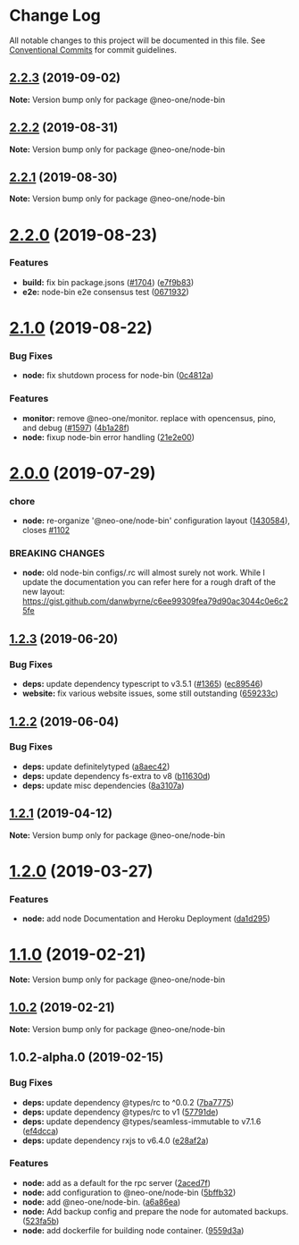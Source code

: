 # Change Log

All notable changes to this project will be documented in this file.
See [Conventional Commits](https://conventionalcommits.org) for commit guidelines.

## [2.2.3](https://github.com/neo-one-suite/neo-one/compare/@neo-one/node-bin@2.2.2...@neo-one/node-bin@2.2.3) (2019-09-02)

**Note:** Version bump only for package @neo-one/node-bin





## [2.2.2](https://github.com/neo-one-suite/neo-one/compare/@neo-one/node-bin@2.2.1...@neo-one/node-bin@2.2.2) (2019-08-31)

**Note:** Version bump only for package @neo-one/node-bin





## [2.2.1](https://github.com/neo-one-suite/neo-one/compare/@neo-one/node-bin@2.2.0...@neo-one/node-bin@2.2.1) (2019-08-30)

**Note:** Version bump only for package @neo-one/node-bin





# [2.2.0](https://github.com/neo-one-suite/neo-one/compare/@neo-one/node-bin@2.1.0...@neo-one/node-bin@2.2.0) (2019-08-23)


### Features

* **build:** fix bin package.jsons ([#1704](https://github.com/neo-one-suite/neo-one/issues/1704)) ([e7f9b83](https://github.com/neo-one-suite/neo-one/commit/e7f9b83))
* **e2e:** node-bin e2e consensus test ([0671932](https://github.com/neo-one-suite/neo-one/commit/0671932))





# [2.1.0](https://github.com/neo-one-suite/neo-one/compare/@neo-one/node-bin@2.0.0...@neo-one/node-bin@2.1.0) (2019-08-22)


### Bug Fixes

* **node:** fix shutdown process for node-bin ([0c4812a](https://github.com/neo-one-suite/neo-one/commit/0c4812a))


### Features

* **monitor:** remove @neo-one/monitor. replace with opencensus, pino, and debug ([#1597](https://github.com/neo-one-suite/neo-one/issues/1597)) ([4b1a28f](https://github.com/neo-one-suite/neo-one/commit/4b1a28f))
* **node:** fixup node-bin error handling ([21e2e00](https://github.com/neo-one-suite/neo-one/commit/21e2e00))





# [2.0.0](https://github.com/neo-one-suite/neo-one/compare/@neo-one/node-bin@1.2.3...@neo-one/node-bin@2.0.0) (2019-07-29)


### chore

* **node:** re-organize '@neo-one/node-bin' configuration layout ([1430584](https://github.com/neo-one-suite/neo-one/commit/1430584)), closes [#1102](https://github.com/neo-one-suite/neo-one/issues/1102)


### BREAKING CHANGES

* **node:** old node-bin configs/.rc will almost surely not work. While I update the documentation you can refer here for a rough draft of the new layout: https://gist.github.com/danwbyrne/c6ee99309fea79d90ac3044c0e6c25fe





## [1.2.3](https://github.com/neo-one-suite/neo-one/compare/@neo-one/node-bin@1.2.2...@neo-one/node-bin@1.2.3) (2019-06-20)


### Bug Fixes

* **deps:** update dependency typescript to v3.5.1 ([#1365](https://github.com/neo-one-suite/neo-one/issues/1365)) ([ec89546](https://github.com/neo-one-suite/neo-one/commit/ec89546))
* **website:** fix various website issues, some still outstanding ([659233c](https://github.com/neo-one-suite/neo-one/commit/659233c))





## [1.2.2](https://github.com/neo-one-suite/neo-one/compare/@neo-one/node-bin@1.2.1...@neo-one/node-bin@1.2.2) (2019-06-04)


### Bug Fixes

* **deps:** update definitelytyped ([a8aec42](https://github.com/neo-one-suite/neo-one/commit/a8aec42))
* **deps:** update dependency fs-extra to v8 ([b11630d](https://github.com/neo-one-suite/neo-one/commit/b11630d))
* **deps:** update misc dependencies ([8a3107a](https://github.com/neo-one-suite/neo-one/commit/8a3107a))





## [1.2.1](https://github.com/neo-one-suite/neo-one/compare/@neo-one/node-bin@1.2.0...@neo-one/node-bin@1.2.1) (2019-04-12)

**Note:** Version bump only for package @neo-one/node-bin





# [1.2.0](https://github.com/neo-one-suite/neo-one/compare/@neo-one/node-bin@1.1.0...@neo-one/node-bin@1.2.0) (2019-03-27)


### Features

* **node:** add node Documentation and Heroku Deployment ([da1d295](https://github.com/neo-one-suite/neo-one/commit/da1d295))





# [1.1.0](https://github.com/neo-one-suite/neo-one/compare/@neo-one/node-bin@1.0.2...@neo-one/node-bin@1.1.0) (2019-02-21)

**Note:** Version bump only for package @neo-one/node-bin





## [1.0.2](https://github.com/neo-one-suite/neo-one/compare/@neo-one/node-bin@1.0.2-alpha.0...@neo-one/node-bin@1.0.2) (2019-02-21)

**Note:** Version bump only for package @neo-one/node-bin





## 1.0.2-alpha.0 (2019-02-15)


### Bug Fixes

* **deps:** update dependency @types/rc to ^0.0.2 ([7ba7775](https://github.com/neo-one-suite/neo-one/commit/7ba7775))
* **deps:** update dependency @types/rc to v1 ([57791de](https://github.com/neo-one-suite/neo-one/commit/57791de))
* **deps:** update dependency @types/seamless-immutable to v7.1.6 ([ef4dcca](https://github.com/neo-one-suite/neo-one/commit/ef4dcca))
* **deps:** update dependency rxjs to v6.4.0 ([e28af2a](https://github.com/neo-one-suite/neo-one/commit/e28af2a))


### Features

* **node:** add  as a default for the rpc server ([2aced7f](https://github.com/neo-one-suite/neo-one/commit/2aced7f))
* **node:** add  configuration to @neo-one/node-bin ([5bffb32](https://github.com/neo-one-suite/neo-one/commit/5bffb32))
* **node:** add @neo-one/node-bin. ([a6a86ea](https://github.com/neo-one-suite/neo-one/commit/a6a86ea))
* **node:** Add backup config and prepare the node for automated backups. ([523fa5b](https://github.com/neo-one-suite/neo-one/commit/523fa5b))
* **node:** add dockerfile for building node container. ([9559d3a](https://github.com/neo-one-suite/neo-one/commit/9559d3a))
